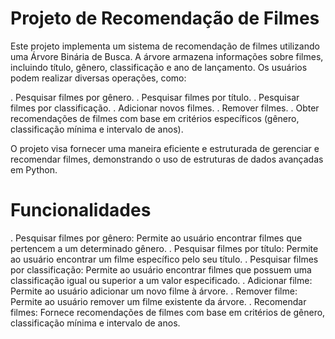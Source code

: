 # Projeto de Recomendação de Filmes
Este projeto implementa um sistema de recomendação de filmes utilizando uma Árvore Binária de Busca. A árvore armazena informações sobre filmes, incluindo título, gênero, classificação e ano de lançamento. Os usuários podem realizar diversas operações, como:

. Pesquisar filmes por gênero.
. Pesquisar filmes por título. 
. Pesquisar filmes por classificação.
. Adicionar novos filmes.
. Remover filmes.
. Obter recomendações de filmes com base em critérios específicos (gênero, classificação mínima e intervalo de anos).

O projeto visa fornecer uma maneira eficiente e estruturada de gerenciar e recomendar filmes, demonstrando o uso de estruturas de dados avançadas em Python.

# Funcionalidades
. Pesquisar filmes por gênero: Permite ao usuário encontrar filmes que pertencem a um determinado gênero.
. Pesquisar filmes por título: Permite ao usuário encontrar um filme específico pelo seu título.
. Pesquisar filmes por classificação: Permite ao usuário encontrar filmes que possuem uma classificação igual ou superior a um valor especificado.
. Adicionar filme: Permite ao usuário adicionar um novo filme à árvore.
. Remover filme: Permite ao usuário remover um filme existente da árvore.
. Recomendar filmes: Fornece recomendações de filmes com base em critérios de gênero, classificação mínima e intervalo de anos.
